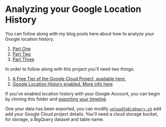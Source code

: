 # Analyzing your Google Location History

You can follow along with my blog posts here about how to analyze your Google
location history.

1. [Part One](http://www.chipoglesby.com/2018/03/2018-analyzing-google-location-historyI/)
2. [Part Two](http://www.chipoglesby.com/2018/03/2018-analyzing-google-location-historyII/)
3. [Part Three](http://www.chipoglesby.com/2018/03/analyzing-google-location-historyIII/)

In order to follow along with this project you'll need two things:

1. [A Free Tier of the Google Cloud Project, available here.](https://cloud.google.com/free/)
2. [Google Location History enabled. More info here](https://support.google.com/accounts/answer/3118687?hl=en)

If you've enabled location history with your Google Account, you can begin by
cloning this folder and [exporting your timeline](https://www.google.com/maps/timeline).

One your data has been exported, you can modify [`uploadToBigQuery.sh`](uploadToBigQuery.sh)
add add your Google Cloud project details. You'll need a cloud storage bucket,
for storage, a BigQuery dataset and table name.
